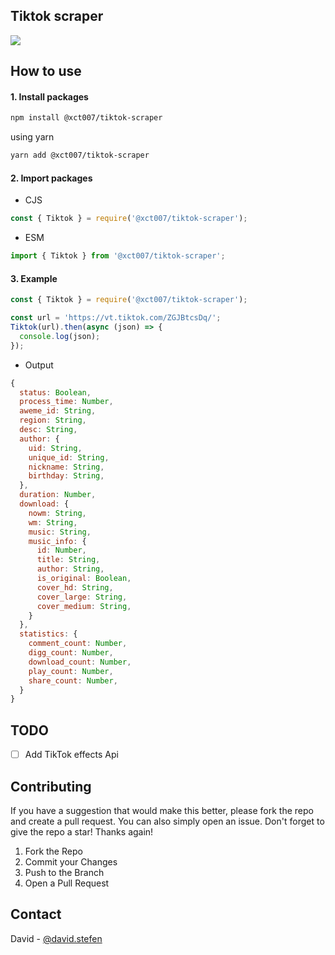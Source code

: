 ## Tiktok scraper

![](https://static.zerochan.net/Frieren.full.3233127.jpg)

## How to use

#### 1. Install packages

```sh
npm install @xct007/tiktok-scraper
```

using yarn

```sh
yarn add @xct007/tiktok-scraper
```

#### 2. Import packages

- CJS

```js
const { Tiktok } = require('@xct007/tiktok-scraper');
```

- ESM

```js
import { Tiktok } from '@xct007/tiktok-scraper';
```

#### 3. Example

```js
const { Tiktok } = require('@xct007/tiktok-scraper');

const url = 'https://vt.tiktok.com/ZGJBtcsDq/';
Tiktok(url).then(async (json) => {
  console.log(json);
});
```

- Output

```js
{
  status: Boolean,
  process_time: Number,
  aweme_id: String,
  region: String,
  desc: String,
  author: {
    uid: String,
    unique_id: String,
    nickname: String,
    birthday: String,
  },
  duration: Number,
  download: {
    nowm: String,
    wm: String,
    music: String,
    music_info: {
      id: Number,
      title: String,
      author: String,
      is_original: Boolean,
      cover_hd: String,
      cover_large: String,
      cover_medium: String,
    }
  },
  statistics: {
    comment_count: Number,
    digg_count: Number,
    download_count: Number,
    play_count: Number,
    share_count: Number,
  }
}
```
## TODO
- [ ] Add TikTok effects Api
## Contributing

If you have a suggestion that would make this better, please fork the repo and create a pull request. You can also simply open an issue.
Don't forget to give the repo a star! Thanks again!

1. Fork the Repo
2. Commit your Changes
3. Push to the Branch
4. Open a Pull Request

## Contact

David - [@david.stefen](https://instagram.com/david.stefen)
